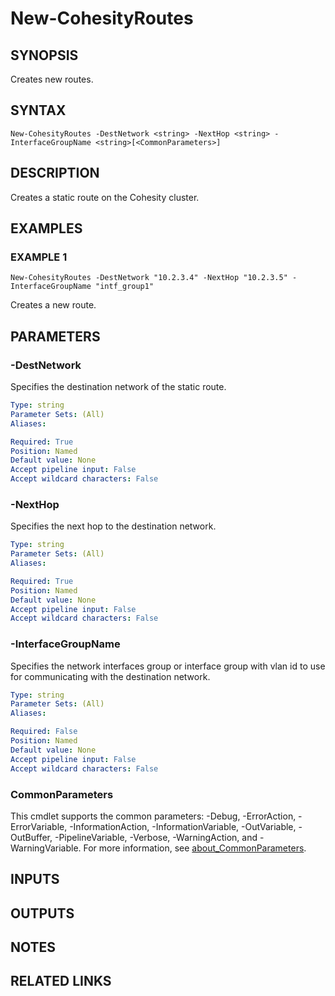 # New-CohesityRoutes

## SYNOPSIS
Creates new routes.

## SYNTAX

```
New-CohesityRoutes -DestNetwork <string> -NextHop <string> -InterfaceGroupName <string>[<CommonParameters>]
```

## DESCRIPTION
Creates a static route on the Cohesity cluster.

## EXAMPLES

### EXAMPLE 1
```
New-CohesityRoutes -DestNetwork "10.2.3.4" -NextHop "10.2.3.5" -InterfaceGroupName "intf_group1"
```
Creates a new route.

## PARAMETERS

### -DestNetwork
Specifies the destination network of the static route.

```yaml
Type: string
Parameter Sets: (All)
Aliases:

Required: True
Position: Named
Default value: None
Accept pipeline input: False
Accept wildcard characters: False
```

### -NextHop
Specifies the next hop to the destination network.

```yaml
Type: string
Parameter Sets: (All)
Aliases:

Required: True
Position: Named
Default value: None
Accept pipeline input: False
Accept wildcard characters: False
```

### -InterfaceGroupName
Specifies the network interfaces group or interface group with vlan id to use for communicating with the destination network.

```yaml
Type: string
Parameter Sets: (All)
Aliases:

Required: False
Position: Named
Default value: None
Accept pipeline input: False
Accept wildcard characters: False
```

### CommonParameters
This cmdlet supports the common parameters: -Debug, -ErrorAction, -ErrorVariable, -InformationAction, -InformationVariable, -OutVariable, -OutBuffer, -PipelineVariable, -Verbose, -WarningAction, and -WarningVariable. For more information, see [about_CommonParameters](http://go.microsoft.com/fwlink/?LinkID=113216).

## INPUTS

## OUTPUTS

## NOTES

## RELATED LINKS
